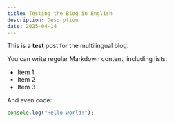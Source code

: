 ```yaml
---
title: Testing the Blog in English
description: Desorption
date: 2025-04-14
---
```


This is a **test** post for the multilingual blog.

You can write regular Markdown content, including lists:

- Item 1
- Item 2
- Item 3

And even code:

```ts
console.log("Hello world!");
```
